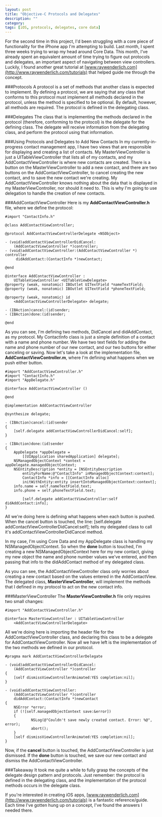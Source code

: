 ```yaml
---
layout: post
title: "Objective-C Protocols and Delegates"
description: ""
category: 
tags: [iOS, protocols, delegates, core data]
---
```


For the second time in this project, I'd been struggling with a core piece of functionality for the iPhone app I'm attempting to build. Last month, I spent three weeks trying to wrap my head around Core Data. This month, I've already spent an equivalent amount of time trying to figure out protocols and delegates, an important aspect of navigating between view controllers. Luckily, I found another great tutorial at [www.raywenderlich.com](http://www.raywenderlich.com/tutorials) that helped guide me through the concept. 

###Protocols 
A protocol is a set of methods that another class is expected to implement.
By defining a protocol, we are saying that any class that conforms to this protocol must implement all methods declared in the protocol, unless the method is specified to be optional. By default, however, all methods are required. The protocol is defined in the delegating class. 

###Delegates
The class that is implementing the methods declared in the protocol (therefore, conforming to the protocol) is the delegate for the defining class. The delegate will receive information from the delegating class, and perform the protocol using that information.

###Using Protocols and Delegates to Add New Contacts
In my currently-in-progress contact management app, I have two views that are responsible for displaying and creating a list of contacts. My MasterViewController is just a UITableViewController that lists all of my contacts, and my AddContactViewController is where new contacts are created. There is a button on the MasterViewController to add a new contact, and there are two buttons on the AddContactViewController, to cancel creating the new contact, and to save the new contact we're creating. My AddContactViewController knows nothing about the data that is displayed in my MasterViewController, nor should it need to. This is why I'm going to use delegation to handle the creation of new contacts.

###AddContactViewController
Here is my **AddContactViewController.h** file, where we define the protocol:

	#import "ContactInfo.h"
	
	@class AddContactViewController;
	
	@protocol AddContactViewControllerDelegate <NSObject>
	
	- (void)addContactViewControllerDidCancel:
		(AddContactViewController *)controller;
	- (void)addContactViewController:(AddContactViewController *) controller
		 didAddContact:(ContactInfo *)newContact;
	
	@end
	
	@interface AddContactViewController : 
		UITableViewController <UITableViewDelegate>
	@property (weak, nonatomic) IBOutlet UITextField *nameTextField;
	@property (weak, nonatomic) IBOutlet UITextField *phoneTextField;
	
	@property (weak, nonatomic) id 
		<AddContactViewControllerDelegate> delegate;
	
	- (IBAction)cancel:(id)sender;
	- (IBAction)done:(id)sender;
	
	@end

As you can see, I'm defining two methods, DidCancel and didAddContact, as my protocol. My ContactInfo class is just a simple definition of a contact with a name and phone number. We have two text fields for adding the name and phone number of our new contact, and our two buttons for either canceling or saving. Now let's take a look at the implementation file, **AddContactViewController.m**, where I'm defining what happens when we push either button.

	#import "AddContactViewController.h"
	#import "ContactInfo.h"
	#import "AppDelegate.h"
	
	@interface AddContactViewController ()

	@end

	@implementation AddContactViewController

	@synthesize delegate;
	
	- (IBAction)cancel:(id)sender
	{
    	[self.delegate addContactViewControllerDidCancel:self];
	}

	- (IBAction)done:(id)sender
	{
    	AppDelegate *appDelegate = 
    		[[UIApplication sharedApplication] delegate];
    	NSManagedObjectContext *context = appDelegate.managedObjectContext;
    	NSEntityDescription *entity = [NSEntityDescription
    		entityForName:@"ContactInfo" inManagedObjectContext:context];
	    	ContactInfo *info = [[ContactInfo alloc] 
	    	initWithEntity:entity insertIntoManagedObjectContext:context];
    	info.name = self.nameTextField.text;
    	info.phone = self.phoneTextField.text;
    	
        	[self.delegate addContactViewController:self didAddContact:info];
	}
	
All we're doing here is defining what happens when each button is pushed. When the cancel button is touched, the line:
	[self.delegate addContactViewControllerDidCancel:self];
tells my delegated class to call it's addContactViewControllerDidCancel method.

In my case, I'm using Core Data and my AppDelegate class is handling my NSManagedObjectContext. So when the **done** button is touched, I'm creating a new NSManagedObjectContext here for my new contact, giving my new object the name and phone number values we've entered, and then passing that info to the didAddContact method of my delegated class.

As you can see, the AddContactViewController class only worries about creating a new contact based on the values entered in the AddContactView. The delegated class, **MasterViewController**, will implement the methods that I defined in my protocol to act on the new contact info.

###MasterViewController
The **MasterViewController.h** file only requires two small changes:

	#import "AddContactViewController.h"
	
	@interface MasterViewController : UITableViewController
		<AddContactViewControllerDelegate>
All we're doing here is importing the header file for the AddContactViewController class, and declaring this class to be a delegate for AddContactViewController. Now all we have left is the implementation of the two methods we defined in our protocol.

	#pragma mark AddContactViewControllerDelegate

	- (void)addContactViewControllerDidCancel:
		(AddContactViewController *)controller
	{
    	[self dismissViewControllerAnimated:YES completion:nil];
	}

	- (void)addContactViewController:
		(AddContactViewController *)controller 
		didAddContact:(ContactInfo *)newContact
	{
    	NSError *error;
    	if (![self.managedObjectContext save:&error])
    	{
        		NSLog(@"Couldn't save newly created contact. Error: %@", error);
        		abort();
    	}
    	[self dismissViewControllerAnimated:YES completion:nil];
	}

Now, if the **cancel** button is touched, the AddContactViewController is just dismissed. If the **done** button is touched, we save our new contact and dismiss the AddContactViewController. 

###Takeaway
It took me quite a while to fully grasp the concepts of the delegate design pattern and protocols. Just remember: the protocol is defined in the delegating class, and 
the implementation of the protocol methods occurs in the delegate class.

If you're interested in creating iOS apps, [www.raywenderlich.com](http://www.raywenderlich.com/tutorials) is a fantastic reference/guide. Each time I've gotten hung up on a concept, I've found the answers I needed there.
